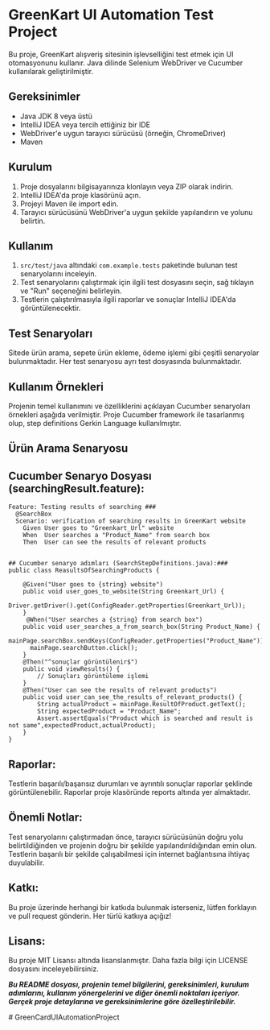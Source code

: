 # GreenKart UI Automation Test Project

Bu proje, GreenKart alışveriş sitesinin işlevselliğini test etmek için UI otomasyonunu kullanır. Java dilinde Selenium WebDriver ve Cucumber kullanılarak geliştirilmiştir.

## Gereksinimler

- Java JDK 8 veya üstü
- IntelliJ IDEA veya tercih ettiğiniz bir IDE
- WebDriver'e uygun tarayıcı sürücüsü (örneğin, ChromeDriver)
- Maven 

## Kurulum

1. Proje dosyalarını bilgisayarınıza klonlayın veya ZIP olarak indirin.
2. IntelliJ IDEA'da proje klasörünü açın.
3. Projeyi Maven ile import edin.
4. Tarayıcı sürücüsünü WebDriver'a uygun şekilde yapılandırın ve yolunu belirtin.

## Kullanım

1. `src/test/java` altındaki `com.example.tests` paketinde bulunan test senaryolarını inceleyin.
2. Test senaryolarını çalıştırmak için ilgili test dosyasını seçin, sağ tıklayın ve "Run" seçeneğini belirleyin.
3. Testlerin çalıştırılmasıyla ilgili raporlar ve sonuçlar IntelliJ IDEA'da görüntülenecektir.

## Test Senaryoları

Sitede ürün arama, sepete ürün ekleme, ödeme işlemi gibi çeşitli senaryolar bulunmaktadır. Her test senaryosu ayrı test dosyasında bulunmaktadır.

## Kullanım Örnekleri

Projenin temel kullanımını ve özelliklerini açıklayan Cucumber senaryoları örnekleri aşağıda verilmiştir. Proje Cucumber framework ile tasarlanmış olup, step definitions Gerkin Language kullanılmıştır.

## Ürün Arama Senaryosu

## Cucumber Senaryo Dosyası (searchingResult.feature): 

```gherkin
Feature: Testing results of searching ###
  @SearchBox
  Scenario: verification of searching results in GreenKart website
    Given User goes to "Greenkart_Url" website
    When  User searches a "Product_Name" from search box
    Then  User can see the results of relevant products


## Cucumber senaryo adımları (SearchStepDefinitions.java):###
public class ReasultsOfSearchingProducts {

    @Given("User goes to {string} website")
    public void user_goes_to_website(String Greenkart_Url) {
        Driver.getDriver().get(ConfigReader.getProperties(Greenkart_Url));
    }
     @When("User searches a {string} from search box")
    public void user_searches_a_from_search_box(String Product_Name) {
      mainPage.searchBox.sendKeys(ConfigReader.getProperties("Product_Name"));
      mainPage.searchButton.click();
    }
    @Then("^sonuçlar görüntülenir$")
    public void viewResults() {
        // Sonuçları görüntüleme işlemi
    }
    @Then("User can see the results of relevant products")
    public void user_can_see_the_results_of_relevant_products() {
        String actualProduct = mainPage.ResultOfProduct.getText();
        String expectedProduct = "Product_Name";
        Assert.assertEquals("Product which is searched and result is not same",expectedProduct,actualProduct);
    }
}
```
## Raporlar: 

Testlerin başarılı/başarısız durumları ve ayrıntılı sonuçlar raporlar şeklinde görüntülenebilir. Raporlar proje klasöründe reports altında yer almaktadır.

## Önemli Notlar:

Test senaryolarını çalıştırmadan önce, tarayıcı sürücüsünün doğru yolu belirtildiğinden ve projenin doğru bir şekilde yapılandırıldığından emin olun.
Testlerin başarılı bir şekilde çalışabilmesi için internet bağlantısına ihtiyaç duyulabilir.

## Katkı:

Bu proje üzerinde herhangi bir katkıda bulunmak isterseniz, lütfen forklayın ve pull request gönderin. Her türlü katkıya açığız!

## Lisans:

Bu proje MIT Lisansı altında lisanslanmıştır. Daha fazla bilgi için LICENSE dosyasını inceleyebilirsiniz.

_**Bu README dosyası, projenin temel bilgilerini, gereksinimleri, kurulum adımlarını, kullanım yönergelerini ve diğer önemli noktaları içeriyor. Gerçek proje detaylarına ve gereksinimlerine göre özelleştirilebilir.**_








#   G r e e n C a r d U I A u t o m a t i o n P r o j e c t  
 